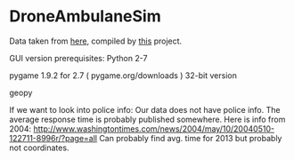 DroneAmbulaneSim
================
Data taken from [here](https://drive.google.com/folderview?id=0BytkaupSbV7SSnpBV19WcG1nQ0E&usp=sharing), compiled by [this](https://github.com/codefordc/ERDA) project.


GUI version prerequisites:
Python 2-7

pygame 1.9.2 for 2.7 ( pygame.org/downloads ) 32-bit version

geopy


If we want to look into police info:
Our data does not have police info.  The average response time is probably published somewhere.
Here is info from 2004: http://www.washingtontimes.com/news/2004/may/10/20040510-122711-8996r/?page=all
Can probably find avg. time for 2013 but probably not coordinates.
